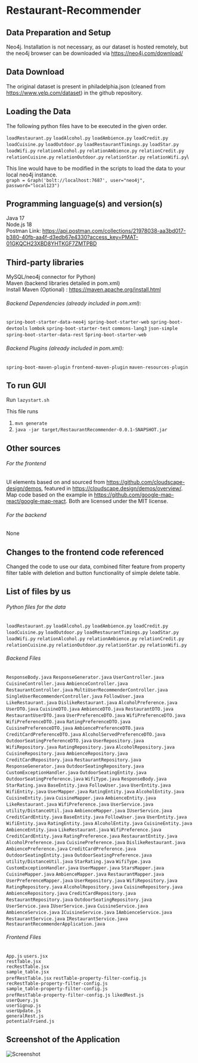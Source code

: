 # Restaurant-Recommender

## Data Preparation and Setup 
Neo4j. Installation is not necessary, as our dataset is hosted remotely, but the neo4j browser can be downloaded via https://neo4j.com/download/

## Data Download
The original dataset is present in philadelphia.json (cleaned from https://www.yelp.com/dataset) in the github repository.

## Loading the Data
The following python files have to be executed in the given order.

```loadRestaurant.py```
```loadAlcohol.py```
```loadAmbience.py```
```loadCredit.py```
```loadCuisine.py```
```loadOutdoor.py```
```loadRestaurantTimings.py```
```loadStar.py```
```loadWifi.py```
```relationAlcohol.py```
```relationAmbience.py```
```relationCredit.py```
```relationCuisine.py```
```relationOutdoor.py```
```relationStar.py```
```relationWifi.py```\

This line would have to be modified in the scripts to load the data to your local neo4j instance.\
```graph = Graph('bolt://localhost:7687', user="neo4j", password="local123")```

## Programming language(s) and version(s) 
Java 17\
Node.js 18\
Postman Link:
https://api.postman.com/collections/21978038-aa3bd017-b380-40fb-aa4f-d3edb67e4330?access_key=PMAT-01GKQCH23XBD8YHTKGF7ZMTPBD


## Third-party libraries
MySQL/neo4j connector for Python)\
Maven (backend libraries detailed in pom.xml)\
Install Maven (Optional) : https://maven.apache.org/install.html

###### Backend Dependencies (already included in pom.xml):
```spring-boot-starter-data-neo4j```
```spring-boot-starter-web```
```spring-boot-devtools```
```lombok```
```spring-boot-starter-test```
```commons-lang3```
```json-simple```
```spring-boot-starter-data-rest```
```Spring-boot-starter-web```

###### Backend Plugins (already included in pom.xml):
```spring-boot-maven-plugin```
```frontend-maven-plugin```
```maven-resources-plugin```

## To run GUI

Run ```lazystart.sh``` 

This file runs 
1. ```mvn generate```
2. ```java -jar target/RestaurantRecommender-0.0.1-SNAPSHOT.jar```


## Other sources
###### For the frontend
UI elements based on and sourced from https://github.com/cloudscape-design/demos, featured in https://cloudscape.design/demos/overview/. 
Map code based on the example in https://github.com/google-map-react/google-map-react.
Both are licensed under the MIT license. 

###### For the backend
None

## Changes to the frontend code referenced 
Changed the code to use our data, combined filter feature from property filter table with deletion and button functionality of simple delete table. 

## List of files by us

###### Python files for the data
```loadRestaurant.py```
```loadAlcohol.py```
```loadAmbience.py```
```loadCredit.py```
```loadCuisine.py```
```loadOutdoor.py```
```loadRestaurantTimings.py```
```loadStar.py```
```loadWifi.py```
```relationAlcohol.py```
```relationAmbience.py```
```relationCredit.py```
```relationCuisine.py```
```relationOutdoor.py```
```relationStar.py```
```relationWifi.py```


###### Backend Files
```ResponseBody.java```   ```ResponseGenerator.java```
```UserController.java```   ```CuisineController.java```   ```AmbienceController.java```   ```RestaurantController.java```   ```MultiUserRecommenderController.java```   ```SingleUserRecommenderController.java```   ```FollowUser.java```   ```LikeRestaurant.java```   ```DislikeRestaurant.java```   ```AlcoholPreference.java```
```UserDTO.java```   ```CuisineDTO.java```   ```AmbienceDTO.java```   ```RestaurantDTO.java```   ```RestaurantUserDTO.java```   ```UserPreferenceDTO.java```   ```WifiPreferenceDTO.java```   ```WifiPreferenceDTO.java```   ```RatingPreferenceDTO.java```   ```CuisinePreferenceDTO.java```   ```AmbiencePreferenceDTO.java```   ```CreditCardPreferenceDTO.java```   ```AlcoholServedPreferenceDTO.java```   ```OutdoorSeatingPreferenceDTO.java```   ```UserRepository.java```   ```WifiRepository.java```   ```RatingRepository.java```   ```AlcoholRepository.java```   ```CuisineRepository.java```   ```AmbienceRepository.java```   ```CreditCardRepository.java```   ```RestaurantRepository.java```   ```ResponseGenerator.java```   ```OutdoorSeatingRepository.java```   ```CustomExceptionHandler.java```   ```OutdoorSeatingEntity.java```   ```OutdoorSeatingPreference.java```   ```WifiType.java```   ```ResponseBody.java```   ```StarRating.java```   ```BaseEntity.java```   ```FollowUser.java```   ```UserEntity.java```   ```WifiEntity.java```   ```UserMapper.java```   ```RatingEntity.java```   ```AlcoholEntity.java```   ```CuisineEntity.java```   ```CuisineMapper.java```   ```AmbienceEntity.java```   ```LikeRestaurant.java```   ```WifiPreference.java```   ```UserService.java```   ```utility/DistanceUtil.java```   ```AmbienceMapper.java```   ```IUserService.java```   ```CreditCardEntity.java``` ```BaseEntity.java```   ```FollowUser.java```   ```UserEntity.java```   ```WifiEntity.java```   ```RatingEntity.java```   ```AlcoholEntity.java```   ```CuisineEntity.java```   ```AmbienceEntity.java```   ```LikeRestaurant.java```   ```WifiPreference.java```   ```CreditCardEntity.java```   ```RatingPreference.java```   ```RestaurantEntity.java```   ```AlcoholPreference.java```   ```CuisinePreference.java```   ```DislikeRestaurant.java```   ```AmbiencePreference.java```   ```CreditCardPreference.java```   ```OutdoorSeatingEntity.java```   ```OutdoorSeatingPreference.java``` ```utility/DistanceUtil.java``` ```StarRating.java``` ```WifiType.java```  ```CustomExceptionHandler.java```
```UserMapper.java```   ```StarsMapper.java```   ```CuisineMapper.java```   ```AmbienceMapper.java```   ```RestaurantMapper.java```   ```UserPreferenceMapper.java``` ```UserRepository.java```   ```WifiRepository.java```   ```RatingRepository.java```   ```AlcoholRepository.java```   ```CuisineRepository.java```   ```AmbienceRepository.java```   ```CreditCardRepository.java```   ```RestaurantRepository.java```   ```OutdoorSeatingRepository.java``` ```UserService.java```   ```IUserService.java```   ```CuisineService.java```   ```AmbienceService.java```   ```ICuisineService.java```   ```IAmbienceService.java```   ```RestaurantService.java```   ```IRestaurantService.java``` ```RestaurantRecommenderApplication.java```


###### Frontend Files
```App.js``` 
```users.jsx```   
```restTable.jsx```   
```recRestTable.jsx```   
```sample_table.jsx```   
```prefRestTable.jsx```
```restTable-property-filter-config.js```   
```recRestTable-property-filter-config.js```   
```sample_table-property-filter-config.js```   
```prefRestTable-property-filter-config.js```
```likedRest.js```   
```userQuery.js```   
```userSignup.js```   
```userUpdate.js```   
```generalRest.js```   
```potentialFriend.js```

## Screenshot of the Application
![Screenshot](screenshot/examplequery.png)

